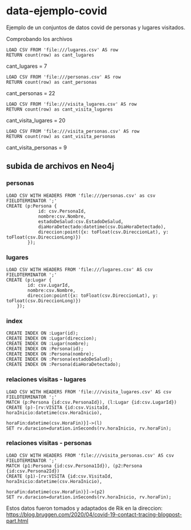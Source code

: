 # data-ejemplo-covid
Ejemplo de un conjuntos de datos covid de personas y lugares visitados.

Comprobando los archivos
```
LOAD CSV FROM 'file:///lugares.csv' AS row
RETURN count(row) as cant_lugares
```
cant_lugares = 7

```
LOAD CSV FROM 'file:///personas.csv' AS row
RETURN count(row) as cant_personas
```
cant_personas = 22

```
LOAD CSV FROM 'file:///visita_lugares.csv' AS row
RETURN count(row) as cant_visita_lugares
```
cant_visita_lugares = 20

```
LOAD CSV FROM 'file:///visita_personas.csv' AS row
RETURN count(row) as cant_visita_personas
```
cant_visita_personas = 9

## subida de archivos en Neo4j
### personas
```
LOAD CSV WITH HEADERS FROM 'file:///personas.csv' as csv
FIELDTERMINATOR ';'
CREATE (p:Persona {
			id: csv.PersonaId, 
			nombre:csv.Nombre, 
			estadoDeSalud:csv.EstadoDeSalud, 
			diaHoraDetectado:datetime(csv.DiaHoraDetectado),
			direccion:point({x: toFloat(csv.DireccionLat), y: toFloat(csv.DireccionLong)})
		});
```

### lugares
```
LOAD CSV WITH HEADERS FROM 'file:///lugares.csv' AS csv
FIELDTERMINATOR ';'
CREATE (p:Lugar {
		id: csv.LugarId, 
		nombre:csv.Nombre, 
		direccion:point({x: toFloat(csv.DireccionLat), y: toFloat(csv.DireccionLong)})
	});
 ```
### index
```
CREATE INDEX ON :Lugar(id);
CREATE INDEX ON :Lugar(direccion);
CREATE INDEX ON :Lugar(nombre);
CREATE INDEX ON :Persona(id);
CREATE INDEX ON :Persona(nombre);
CREATE INDEX ON :Persona(estadoDeSalud);
CREATE INDEX ON :Persona(diaHoraDetectado); 
 ```
### relaciones visitas - lugares
```
LOAD CSV WITH HEADERS FROM 'file:///visita_lugares.csv' AS csv
FIELDTERMINATOR ';'
MATCH (p:Persona {id:csv.PersonaId}), (l:Lugar {id:csv.LugarId})
CREATE (p)-[rv:VISITA {id:csv.VisitaId, horaInicio:datetime(csv.HoraInicio), 
                                        horaFin:datetime(csv.HoraFin)}]->(l)
SET rv.duracion=duration.inSeconds(rv.horaInicio, rv.horaFin);
```
### relaciones visitas - personas
```
LOAD CSV WITH HEADERS FROM 'file:///visita_personas.csv' AS csv
FIELDTERMINATOR ';'
MATCH (p1:Persona {id:csv.Persona1Id}), (p2:Persona {id:csv.Persona2Id})
CREATE (p1)-[rv:VISITA {id:csv.VisitaId, horaInicio:datetime(csv.HoraInicio), 
                                         horaFin:datetime(csv.HoraFin)}]->(p2)
SET rv.duracion=duration.inSeconds(rv.horaInicio, rv.horaFin);
```

Estos datos fueron tomados y adaptados de Rik en la direccion: https://blog.bruggen.com/2020/04/covid-19-contact-tracing-blogpost-part.html

 
